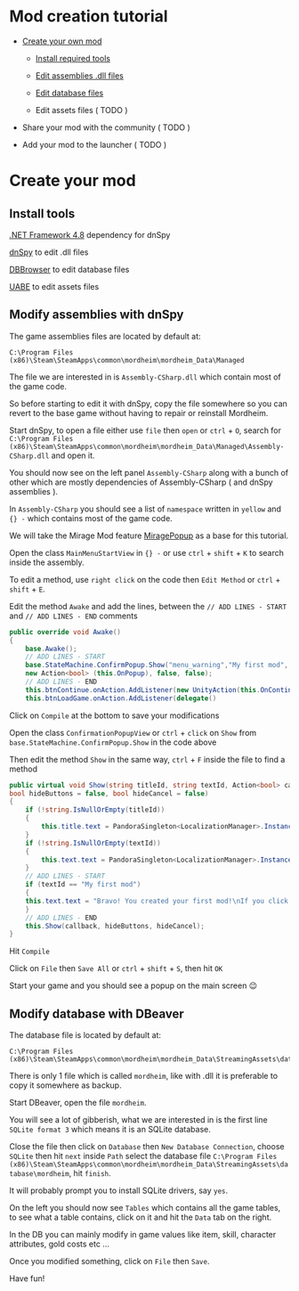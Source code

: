 # Mod creation tutorial

- [Create your own mod](https://github.com/mordheimmodcommunity/create-mod/blob/master/README.md#create-your-mod)

  - [Install required tools](https://github.com/mordheimmodcommunity/create-mod/blob/master/README.md#install-tools)

  - [Edit assemblies .dll files](https://github.com/mordheimmodcommunity/create-mod/blob/master/README.md#modify-assemblies-with-dnspy)
  
  - [Edit database files](https://github.com/mordheimmodcommunity/create-mod/blob/master/README.md#modify-database-with-dbeaver)
  
  - Edit assets files ( TODO )
  
- Share your mod with the community ( TODO )

- Add your mod to the launcher ( TODO )

# Create your mod

## Install tools

[.NET Framework 4.8](https://dotnet.microsoft.com/download/dotnet-framework/thank-you/net48-developer-pack-offline-installer) dependency for dnSpy

[dnSpy](https://github.com/0xd4d/dnSpy/releases/download/v6.1.4/dnSpy-net472.zip) to edit .dll files

[DBBrowser](https://dbeaver.io/files/dbeaver-ce-latest-x86_64-setup.exe) to edit database files

[UABE](https://github.com/DerPopo/UABE/releases/download/2.2stabled/AssetsBundleExtractor_2.2stabled_32bit.zip) to edit assets files

## Modify assemblies with dnSpy

The game assemblies files are located by default at:
```
C:\Program Files (x86)\Steam\SteamApps\common\mordheim\mordheim_Data\Managed
```

The file we are interested in is `Assembly-CSharp.dll` which contain most of the game code.

So before starting to edit it with dnSpy, copy the file somewhere so you can revert to the base game without having to repair or reinstall Mordheim.

Start dnSpy, to open a file either use `file` then `open` or `ctrl` + `O`, search for `C:\Program Files (x86)\Steam\SteamApps\common\mordheim\mordheim_Data\Managed\Assembly-CSharp.dll` and open it.

You should now see on the left panel `Assembly-CSharp` along with a bunch of other which are mostly dependencies of Assembly-CSharp ( and dnSpy assemblies ).

In `Assembly-CSharp` you should see a list of `namespace` written in `yellow` and `{} -` which contains most of the game code.

We will take the Mirage Mod feature [MiragePopup](/MirageMod/MiragePopup.md) as a base for this tutorial.

Open the class `MainMenuStartView` in `{} -` or use `ctrl` + `shift` + `K` to search inside the assembly. 

To edit a method, use `right click` on the code then `Edit Method` or `ctrl` + `shift` + `E`.

Edit the method `Awake` and add the lines, between the `// ADD LINES - START` and `// ADD LINES - END` comments
```csharp
public override void Awake()
{
	base.Awake();
	// ADD LINES - START
	base.StateMachine.ConfirmPopup.Show("menu_warning","My first mod", 
	new Action<bool> (this.OnPopup), false, false);
	// ADD LINES - END
	this.btnContinue.onAction.AddListener(new UnityAction(this.OnContinueCampaign));
	this.btnLoadGame.onAction.AddListener(delegate()
```

Click on `Compile` at the bottom to save your modifications

Open the class `ConfirmationPopupView` or `ctrl` + `click` on `Show` from `base.StateMachine.ConfirmPopup.Show` in the code above

Then edit the method `Show` in the same way, `ctrl` + `F` inside the file to find a method
```csharp
public virtual void Show(string titleId, string textId, Action<bool> callback, 
bool hideButtons = false, bool hideCancel = false)
{
	if (!string.IsNullOrEmpty(titleId))
	{
		this.title.text = PandoraSingleton<LocalizationManager>.Instance.GetStringById(titleId);
	}
	if (!string.IsNullOrEmpty(textId))
	{
		this.text.text = PandoraSingleton<LocalizationManager>.Instance.GetStringById(textId);
	}
	// ADD LINES - START
	if (textId == "My first mod")
	{
	this.text.text = "Bravo! You created your first mod!\nIf you click on Confirm it will close the game.";
	}
	// ADD LINES - END
	this.Show(callback, hideButtons, hideCancel);
}
```

Hit `Compile`

Click on `File` then `Save All` or `ctrl` + `shift` + `S`, then hit `OK`

Start your game and you should see a popup on the main screen :wink:

## Modify database with DBeaver

The database file is located by default at:
```
C:\Program Files (x86)\Steam\SteamApps\common\mordheim\mordheim_Data\StreamingAssets\database
```
There is only 1 file which is called `mordheim`, like with .dll it is preferable to copy it somewhere as backup.

Start DBeaver, open the file `mordheim`.

You will see a lot of gibberish, what we are interested in is the first line `SQLite format 3` which means it is an SQLite database.

Close the file then click on `Database` then `New Database Connection`, choose `SQLite` then hit `next` inside `Path` select the database file `C:\Program Files (x86)\Steam\SteamApps\common\mordheim\mordheim_Data\StreamingAssets\database\mordheim`, hit `finish`.

It will probably prompt you to install SQLite drivers, say `yes`.

On the left you should now see `Tables` which contains all the game tables, to see what a table contains, click on it and hit the `Data` tab on the right. 

In the DB you can mainly modify in game values like item, skill, character attributes, gold costs etc ...

Once you modified something, click on `File` then `Save`.

Have fun!

